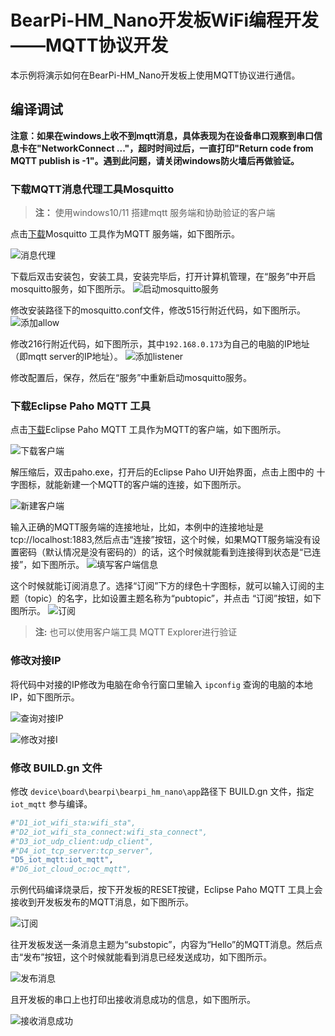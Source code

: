 # BearPi-HM_Nano开发板WiFi编程开发——MQTT协议开发
本示例将演示如何在BearPi-HM_Nano开发板上使用MQTT协议进行通信。


## 编译调试

 **注意：如果在windows上收不到mqtt消息，具体表现为在设备串口观察到串口信息卡在"NetworkConnect  ..."，超时时间过后，一直打印"Return code from MQTT publish is -1"。遇到此问题，请关闭windows防火墙后再做验证。**

### 下载MQTT消息代理工具Mosquitto

> **注：** 使用windows10/11 搭建mqtt 服务端和协助验证的客户端

点击[下载](https://mosquitto.org/download/)Mosquitto 工具作为MQTT 服务端，如下图所示。

![](../../docs/figures/D5_iot_mqtt/messagebroker.png "消息代理")

下载后双击安装包，安装工具，安装完毕后，打开计算机管理，在“服务”中开启mosquitto服务，如下图所示。
![](../../docs/figures/D5_iot_mqtt/startmosquittonservice.png "启动mosquitto服务")

修改安装路径下的mosquitto.conf文件，修改515行附近代码，如下图所示。
![](../../docs/figures/D5_iot_mqtt/addallow.png "添加allow")

修改216行附近代码，如下图所示，其中`192.168.0.173`为自己的电脑的IP地址（即mqtt server的IP地址）。
![](../../docs/figures/D5_iot_mqtt/addlistener.png "添加listener")

修改配置后，保存，然后在“服务”中重新启动mosquitto服务。

### 下载Eclipse Paho MQTT 工具
点击[下载](https://repo.eclipse.org/content/repositories/paho-releases/org/eclipse/paho/org.eclipse.paho.ui.app/1.1.1/)Eclipse Paho MQTT 工具作为MQTT的客户端，如下图所示。


![](../../docs/figures/D5_iot_mqtt/downclient.png "下载客户端")

解压缩后，双击paho.exe，打开后的Eclipse Paho UI开始界面，点击上图中的 十字图标，就能新建一个MQTT的客户端的连接，如下图所示。

![](../../docs/figures/D5_iot_mqtt/createclient.png "新建客户端")

输入正确的MQTT服务端的连接地址，比如，本例中的连接地址是tcp://localhost:1883,然后点击“连接”按钮，这个时候，如果MQTT服务端没有设置密码（默认情况是没有密码的）的话，这个时候就能看到连接得到状态是“已连接”，如下图所示。
![](../../docs/figures/D5_iot_mqtt/addclientmsg.png "填写客户端信息")


这个时候就能订阅消息了。选择“订阅”下方的绿色十字图标，就可以输入订阅的主题（topic）的名字，比如设置主题名称为“pubtopic”，并点击 “订阅”按钮，如下图所示。
![](../../docs/figures/D5_iot_mqtt/sub.png "订阅")

> **注:** 也可以使用客户端工具 MQTT Explorer进行验证

### 修改对接IP
将代码中对接的IP修改为电脑在命令行窗口里输入 `ipconfig` 查询的电脑的本地IP，如下图所示。

![](../../docs/figures/D5_iot_mqtt/viewinterfaceip.png "查询对接IP")

![](../../docs/figures/D5_iot_mqtt/modifyip.png "修改对接I")



### 修改 BUILD.gn 文件

修改 `device\board\bearpi\bearpi_hm_nano\app`路径下 BUILD.gn 文件，指定 `iot_mqtt` 参与编译。

```r
#"D1_iot_wifi_sta:wifi_sta",
#"D2_iot_wifi_sta_connect:wifi_sta_connect",       
#"D3_iot_udp_client:udp_client",
#"D4_iot_tcp_server:tcp_server",
"D5_iot_mqtt:iot_mqtt",        
#"D6_iot_cloud_oc:oc_mqtt",
```

示例代码编译烧录后，按下开发板的RESET按键，Eclipse Paho MQTT 工具上会接收到开发板发布的MQTT消息，如下图所示。

![](../../docs/figures/D5_iot_mqtt/recvmsg.png "订阅")


往开发板发送一条消息主题为“substopic”，内容为“Hello”的MQTT消息。然后点击“发布”按钮，这个时候就能看到消息已经发送成功，如下图所示。

![](../../docs/figures/D5_iot_mqtt/pubmsg.png "发布消息")

且开发板的串口上也打印出接收消息成功的信息，如下图所示。

![](../../docs/figures/D5_iot_mqtt/recvedmsg.png "接收消息成功")

